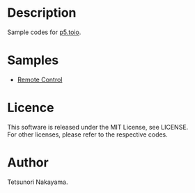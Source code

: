 # Description
Sample codes for [p5.toio](https://github.com/tetunori/p5.toio).

# Samples
- [Remote Control](https://tetunori.github.io/p5toio-samples/remoteControl/)

# Licence
This software is released under the MIT License, see LICENSE.  
For other licenses, please refer to the respective codes.

# Author
Tetsunori Nakayama.

